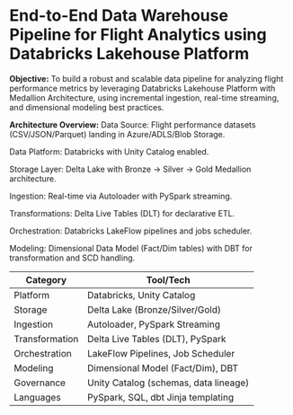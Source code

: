 # End-to-End Data Warehouse Pipeline for Flight Analytics using Databricks Lakehouse Platform
**Objective:**
To build a robust and scalable data pipeline for analyzing flight performance metrics by leveraging Databricks Lakehouse Platform with Medallion Architecture, using incremental ingestion, real-time streaming, and dimensional modeling best practices.

**Architecture Overview:**
Data Source: Flight performance datasets (CSV/JSON/Parquet) landing in Azure/ADLS/Blob Storage.

Data Platform: Databricks with Unity Catalog enabled.

Storage Layer: Delta Lake with Bronze → Silver → Gold Medallion architecture.

Ingestion: Real-time via Autoloader with PySpark streaming.

Transformations: Delta Live Tables (DLT) for declarative ETL.

Orchestration: Databricks LakeFlow pipelines and jobs scheduler.

Modeling: Dimensional Data Model (Fact/Dim tables) with DBT for transformation and SCD handling.

| Category       | Tool/Tech                             |
| -------------- | ------------------------------------- |
| Platform       | Databricks, Unity Catalog             |
| Storage        | Delta Lake (Bronze/Silver/Gold)       |
| Ingestion      | Autoloader, PySpark Streaming         |
| Transformation | Delta Live Tables (DLT), PySpark      |
| Orchestration  | LakeFlow Pipelines, Job Scheduler     |
| Modeling       | Dimensional Model (Fact/Dim), DBT     |
| Governance     | Unity Catalog (schemas, data lineage) |
| Languages      | PySpark, SQL, dbt Jinja templating    |
